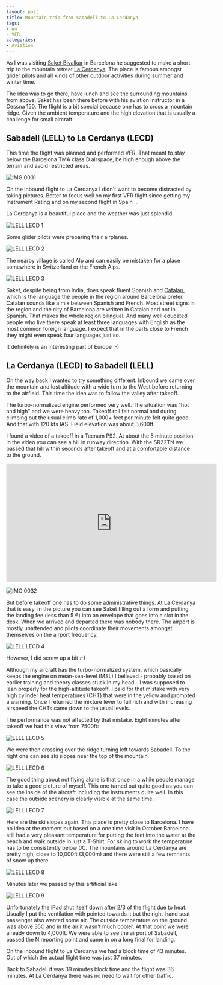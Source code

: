 ```yaml
---
layout: post
title: Mountain trip from Sabadell to La Cerdanya
tags:
- en
- VFR
categories:
- Aviation
---
```

As I was visiting [Saket Bivalkar](http://saketbivalkar.com) in Barcelona he suggested to make a short trip to the mountain retreat [La Cerdanya](https://en.wikipedia.org/wiki/Cerdanya). The place is famous amongst [glider pilots](http://www.aerodromlacerdanya.cat/flypyrenees/lacerdanya-activities.html) and all kinds of other outdoor activities during summer and winter time.

The idea was to go there, have lunch and see the surrounding mountains from above. Saket has been there before with his aviation instructor in a Cessna 150. The flight is a bit special because one has to cross a mountain ridge. Given the ambient temperature and the high elevation that is usually a challenge for small aircraft.

## Sabadell (LELL) to La Cerdanya (LECD)
This time the flight was planned and performed VFR. That meant to stay below the Barcelona TMA class D airspace, be high enough above the terrain and avoid restricted areas.

![IMG 0031](/img/posts/2015-07-LELL-LECD/IMG_0031.PNG)

On the inbound flight to La Cerdanya I didn't want to become distracted by taking pictures. Better to focus well on my first VFR flight since getting my Instrument Rating and on my second flight in Spain ...

La Cerdanya is a beautiful place and the weather was just splendid.

![LELL LECD 1](/img/posts/2015-07-LELL-LECD/LELL-LECD-1.jpg)

Some glider pilots were preparing their airplanes.

![LELL LECD 2](/img/posts/2015-07-LELL-LECD/LELL-LECD-2.jpg)

The nearby village is called Alp and can easily be mistaken for a place somewhere in Switzerland or the French Alps.

![LELL LECD 3](/img/posts/2015-07-LELL-LECD/LELL-LECD-3.jpg)

Saket, despite being from India, does speak fluent Spanish and [Catalan](https://en.wikipedia.org/wiki/Catalan_language), which is the language the people in the region around Barcelona prefer. Catalan sounds like a mix between Spanish and French. Most street signs in the region and the city of Barcelona are written in Catalan and not in Spanish. That makes the whole region bilingual. And many well educated people who live there speak at least three languages with English as the most common foreign language. I expect that in the parts close to French they might even speak four languages just so.

It definitely is an interesting part of Europe :-)


## La Cerdanya (LECD) to Sabadell (LELL)
On the way back I wanted to try something different. Inbound we came over the mountain and lost altitude with a wide turn to the West before returning to the airfield. This time the idea was to follow the valley after takeoff.

The turbo-normalized engine performed very well. The situation was "hot and high" and we were heavy too. Takeoff roll felt normal and during climbing out the usual climb rate of 1,000+ feet per minute felt quite good. And that with 120 kts IAS. Field elevation was about 3,600ft.

I found a video of a takeoff in a Tecnam P92. At about the 5 minute position in the video you can see a hill in runway direction. With the SR22TN we passed that hill within seconds after takeoff and at a comfortable distance to the ground.

<center>
<iframe width="560" height="315" src="https://www.youtube.com/embed/r75T5ZiRiOc" frameborder="0" allowfullscreen></iframe>
</center>

![IMG 0032](/img/posts/2015-07-LELL-LECD/IMG_0032.PNG)

But before takeoff one has to do some administrative things. At La Cerdanya that is easy. In the picture you can see Saket filling out a form and putting the landing fee (less than 5 €) into an envelope that goes into a slot in the desk. When we arrived and departed there was nobody there. The airport is mostly unattended and pilots coordinate their movements amongst themselves on the airport frequency.

![LELL LECD 4](/img/posts/2015-07-LELL-LECD/LELL-LECD-4.jpg)

However, I did screw up a bit :-)

Although my aircraft has the turbo-normalized system, which basically keeps the engine on mean-sea-level (MSL) I believed - probably based on earlier training and theory classes stuck in my head - I was supposed to lean properly for the high-altitude takeoff. I paid for that mistake with very high cylinder heat temperatures (CHT) that were in the yellow and prompted a warning. Once I returned the mixture lever to full rich and with increasing airspeed the CHTs came down to the usual levels.

The performance was not affected by that mistake. Eight minutes after takeoff we had this view from 7500ft:

![LELL LECD 5](/img/posts/2015-07-LELL-LECD/LELL-LECD-5.jpg)

We were then crossing over the ridge turning left towards Sabadell. To the right one can see ski slopes near the top of the mountain.

![LELL LECD 6](/img/posts/2015-07-LELL-LECD/LELL-LECD-6.jpg)

The good thing about not flying alone is that once in a while people manage to take a good picture of myself. This one turned out quite good as you can see the inside of the aircraft including the instruments quite well. In this case the outside scenery is clearly visible at the same time.

![LELL LECD 7](/img/posts/2015-07-LELL-LECD/LELL-LECD-7.jpg)

Here are the ski slopes again. This place is pretty close to Barcelona. I have no idea at the moment but based on a one time visit in October Barcelona still had a very pleasant temperature for putting the feet into the water at the beach and walk outside in just a T-Shirt. For skiing to work the temperature has to be consistently below 0C. The mountains around La Cerdanya are pretty high, close to 10,000ft (3,000m) and there were still a few remnants of snow up there.

![LELL LECD 8](/img/posts/2015-07-LELL-LECD/LELL-LECD-8.jpg)

Minutes later we passed by this artificial lake.

![LELL LECD 9](/img/posts/2015-07-LELL-LECD/LELL-LECD-9.jpg)

Unfortunately the iPad shut itself down after 2/3 of the flight due to heat. Usually I put the ventilation with pointed towards it but the right-hand seat passenger also wanted some air. The outside temperature on the ground was above 35C and in the air it wasn't much cooler. At that point we were already down to 4,000ft. We were able to see the airport of Sabadell, passed the N reporting point and came in on a long final for landing.

On the inbound flight to La Cerdanya we had a block time of 43 minutes. Out of which the actual flight time was just 37 minutes.

Back to Sabadell it was 39 minutes block time and the flight was 36 minutes. At La Cerdanya there was no need to wait for other traffic.